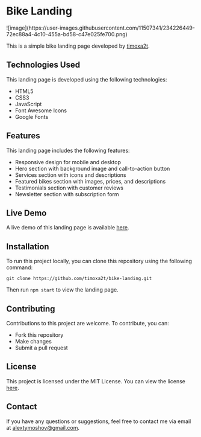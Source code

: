 <div>
  <h1>Bike Landing</h1>
![image](https://user-images.githubusercontent.com/11507341/234226449-72ec88a4-4c10-455a-bd58-c47e025fe700.png)
<p>This is a simple bike landing page developed by <a href="https://github.com/timoxa2t" target="_new">timoxa2t</a>.</p>
<h2>Technologies Used</h2><p>This landing page is developed using the following technologies:</p><ul><li>HTML5</li><li>CSS3</li><li>JavaScript</li><li>Font Awesome Icons</li><li>Google Fonts</li></ul>
<h2>Features</h2><p>This landing page includes the following features:</p><ul><li>Responsive design for mobile and desktop</li><li>Hero section with background image and call-to-action button</li><li>Services section with icons and descriptions</li><li>Featured bikes section with images, prices, and descriptions</li><li>Testimonials section with customer reviews</li><li>Newsletter section with subscription form</li></ul><h2>Live Demo</h2><p>A live demo of this landing page is available <a href="https://timoxa2t.github.io/bike-landing/" target="_new">here</a>.</p>
<h2>Installation</h2><p>To run this project locally, you can clone this repository using the following command:</p><pre><div><div><code>git <span class="hljs-built_in">clone</span> https://github.com/timoxa2t/bike-landing.git
</code></div></div></pre><p>Then run <code>npm start</code> to view the landing page.</p><h2>Contributing</h2><p>Contributions to this project are welcome. To contribute, you can:</p><ul><li>Fork this repository</li><li>Make changes</li><li>Submit a pull request</li></ul><h2>License</h2><p>This project is licensed under the MIT License. You can view the license <a href="https://github.com/timoxa2t/bike-landing/blob/main/LICENSE" target="_new">here</a>.</p><h2>Contact</h2><p>If you have any questions or suggestions, feel free to contact me via email at <a href="mailto:alextymoshov@gmail.com" target="_new">alextymoshov@gmail.com</a>.</p></div>
